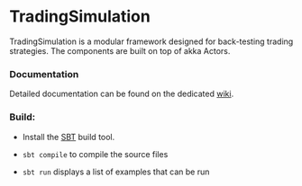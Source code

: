 TradingSimulation
=================

TradingSimulation is a modular framework designed for back-testing trading strategies. The components are built on top of akka Actors.

### Documentation

Detailed documentation can be found on the dedicated [wiki](https://github.com/kebetsi/TradingSimulation/wiki).

### Build:

- Install the [SBT](http://www.scala-sbt.org/) build tool.

- `sbt compile` to compile the source files

- `sbt run` displays a list of examples that can be run
